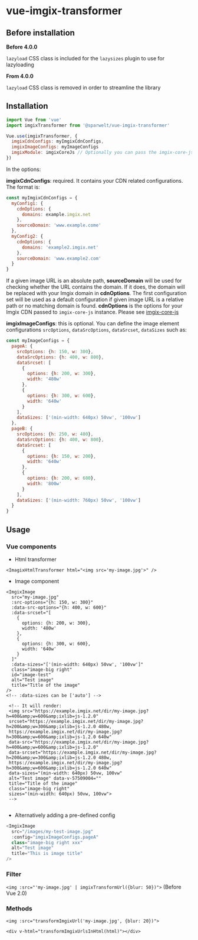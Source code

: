 # vue-imgix-transformer

## Before installation

**Before 4.0.0**

`lazyload` CSS class is included for the `lazysizes` plugin to use for lazyloading

**From 4.0.0**

`lazyload` CSS class is removed in order to streamline the library

## Installation

```js
import Vue from 'vue'
import imgixTransformer from '@sparwelt/vue-imgix-transformer'

Vue.use(imgixTransformer, {
  imgixCdnConfigs: myImgixCdnConfigs,
  imgixImageConfigs: myImageConfigs
  imgixModule: imgixCoreJs // Optionally you can pass the imgix-core-js module instead of our minimal functionalities
})
```


In the options:

**imgixCdnConfigs**: required. It contains your CDN related configurations.
The format is:

````javascript
const myImgixCdnConfigs = {
  myConfig1: {
    cdnOptions: {
      domains: example.imgix.net
    },
    sourceDomain: 'www.example.come'
  },
  myConfig2: {
    cdnOptions: {
      domains: 'example2.imgix.net'
    },
    sourceDomain: 'www.example2.com'
  }
}
````
If a given image URL is an absolute path, **sourceDomain** will be used for checking whether the URL contains the domain. If it does, the domain will be replaced with your Imgix domain in **cdnOptions**. The first configuration set will be used as a default configuration if given image URL is a relative path or no matching domain is found. **cdnOptions** is the options for your Imgix CDN passed to `imgix-core-js` instance. Please see  [imgix-core-js](https://github.com/imgix/imgix-core-js)

**imgixImageConfigs**: this is optional. You can define the image element configurations `srcOptions`, `dataSrcOptions`, `dataSrcset`, `dataSizes` such as:

````javascript
const myImageConfigs = {
  pageA: {
    srcOptions: {h: 150, w: 300},
    dataSrcOptions: {h: 400, w: 800},
    dataSrcset: [
      {
        options: {h: 200, w: 300},
        width: '480w'
      },
      {
        options: {h: 300, w: 600},
        width: '640w'
      }
    ],
    dataSizes: ['(min-width: 640px) 50vw', '100vw']
  },
  pageB: {
    srcOptions: {h: 250, w: 480},
    dataSrcOptions: {h: 400, w: 800},
    dataSrcset: [
      {
        options: {h: 150, w: 200},
        width: '640w'
      },
      {
        options: {h: 200, w: 680},
        width: '800w'
      }
    ],
    dataSizes: ['(min-width: 760px) 50vw', '100vw']
  }
}
````

## Usage

### Vue components

* Html transformer

`<ImagixHtmlTransformer html="<img src='my-image.jpg'>" />`

* Image component

```vue
<ImgixImage
  src="my-image.jpg"
  :src-options="{h: 150, w: 300}"
  :data-src-options="{h: 400, w: 600}"
  :data-srcset="[
    {
      options: {h: 200, w: 300},
      width: '480w'
    },
    {
      options: {h: 300, w: 600},
      width: '640w'
    }
  ]"
  :data-sizes="['(min-width: 640px) 50vw', '100vw']" 
  class="image-big right"
  id="image-test"
  alt="Test image"
  title="Title of the image"
/>
<!-- :data-sizes can be ['auto'] -->
        
 <!-- It will render:
 <img src="https://example.imgix.net/dir/my-image.jpg?h=400&amp;w=600&amp;ixlib=js-1.2.0" 
 srcset="https://example.imgix.net/dir/my-image.jpg?h=200&amp;w=300&amp;ixlib=js-1.2.0 480w,
 https://example.imgix.net/dir/my-image.jpg?h=300&amp;w=600&amp;ixlib=js-1.2.0 640w" 
 data-src="https://example.imgix.net/dir/my-image.jpg?h=400&amp;w=600&amp;ixlib=js-1.2.0" 
 data-srcset="https://example.imgix.net/dir/my-image.jpg?h=200&amp;w=300&amp;ixlib=js-1.2.0 480w,
 https://example.imgix.net/dir/my-image.jpg?h=300&amp;w=600&amp;ixlib=js-1.2.0 640w" 
 data-sizes="(min-width: 640px) 50vw, 100vw" 
 alt="Test image" data-v-57509004=""
 title="Title of the image"
 class="image-big right" 
 sizes="(min-width: 640px) 50vw, 100vw">
 -->
 
```
- Alternatively adding a pre-defined config

````javascript
<ImgixImage
  src="/images/my-test-image.jpg"
  :config="imgixImageConfigs.pageA"
  class="image-big right xxx"
  alt="Test image"
  title="This is image title"
/>
````


### Filter
`<img :src="'my-image.jpg' | imgixTransformUrl({blur: 50})">` (Before Vue 2.0)

### Methods
`<img :src="transformImgixUrl('my-image.jpg', {blur: 20})">`

`<div v-html="transformImgixUrlsInHtml(html)"></div>`